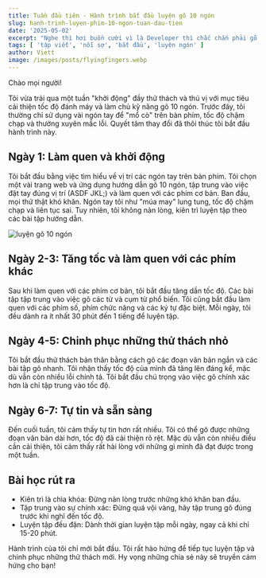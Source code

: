 ```yaml
---
title: Tuần đầu tiên - Hành trình bắt đầu luyện gõ 10 ngón
slug: hanh-trinh-luyen-phim-10-ngon-tuan-dau-tien
date: '2025-05-02'
excerpt: "Nghe thì hơi buồn cười vì là Developer thì chắc chắn phải gõ được 10 ngón chứ! Nhưng không!? Tôi vẫn còn gõ phím bằng 6 ngón tay cho tới 1 năm trước."
tags: [ 'tập viết', 'nỗi sợ', 'bắt đầu', 'luyện ngón' ]
author: Viett
image: /images/posts/flyingfingers.webp
---
```


Chào mọi người!

Tôi vừa trải qua một tuần "khởi động" đầy thử thách và thú vị với mục tiêu cải thiện tốc độ đánh máy và làm chủ kỹ năng gõ 10 ngón. Trước đây, tôi thường chỉ sử dụng vài ngón tay để "mổ cò" trên bàn phím, tốc độ chậm chạp và thường xuyên mắc lỗi. Quyết tâm thay đổi đã thôi thúc tôi bắt đầu hành trình này.

## Ngày 1: Làm quen và khởi động

Tôi bắt đầu bằng việc tìm hiểu về vị trí các ngón tay trên bàn phím. Tôi chọn một vài trang web và ứng dụng hướng dẫn gõ 10 ngón, tập trung vào việc đặt tay đúng vị trí (ASDF JKL;) và làm quen với các phím cơ bản. Ban đầu, mọi thứ thật khó khăn. Ngón tay tôi như "múa may" lung tung, tốc độ chậm chạp và liên tục sai. Tuy nhiên, tôi không nản lòng, kiên trì luyện tập theo các bài tập hướng dẫn.

![luyện gõ 10 ngón](/images/posts/typing-10-finger.jpeg)

## Ngày 2-3: Tăng tốc và làm quen với các phím khác

Sau khi làm quen với các phím cơ bản, tôi bắt đầu tăng dần tốc độ. Các bài tập tập trung vào việc gõ các từ và cụm từ phổ biến. Tôi cũng bắt đầu làm quen với các phím số, phím chức năng và các ký tự đặc biệt. Mỗi ngày, tôi đều dành ra ít nhất 30 phút đến 1 tiếng để luyện tập.

## Ngày 4-5: Chinh phục những thử thách nhỏ

Tôi bắt đầu thử thách bản thân bằng cách gõ các đoạn văn bản ngắn và các bài tập gõ nhanh. Tôi nhận thấy tốc độ của mình đã tăng lên đáng kể, mặc dù vẫn còn nhiều lỗi chính tả. Tôi bắt đầu chú trọng vào việc gõ chính xác hơn là chỉ tập trung vào tốc độ.

## Ngày 6-7: Tự tin và sẵn sàng

Đến cuối tuần, tôi cảm thấy tự tin hơn rất nhiều. Tôi có thể gõ được những đoạn văn bản dài hơn, tốc độ đã cải thiện rõ rệt. Mặc dù vẫn còn nhiều điều cần cải thiện, tôi cảm thấy rất hài lòng với những gì mình đã đạt được trong một tuần.

## Bài học rút ra

- Kiên trì là chìa khóa: Đừng nản lòng trước những khó khăn ban đầu.
- Tập trung vào sự chính xác: Đừng quá vội vàng, hãy tập trung gõ đúng trước khi nghĩ đến tốc độ.
- Luyện tập đều đặn: Dành thời gian luyện tập mỗi ngày, ngay cả khi chỉ 15-20 phút.

Hành trình của tôi chỉ mới bắt đầu. Tôi rất hào hứng để tiếp tục luyện tập và chinh phục những thử thách mới.
Hy vọng những chia sẻ này sẽ truyền cảm hứng cho bạn!
